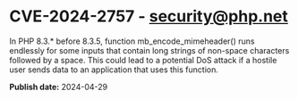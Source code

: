 # CVE-2024-2757 - security@php.net

In PHP 8.3.* before 8.3.5, function mb_encode_mimeheader() runs endlessly for some inputs that contain long strings of non-space characters followed by a space. This could lead to a potential DoS attack if a hostile user sends data to an application that uses this function. 



**Publish date:** 2024-04-29
